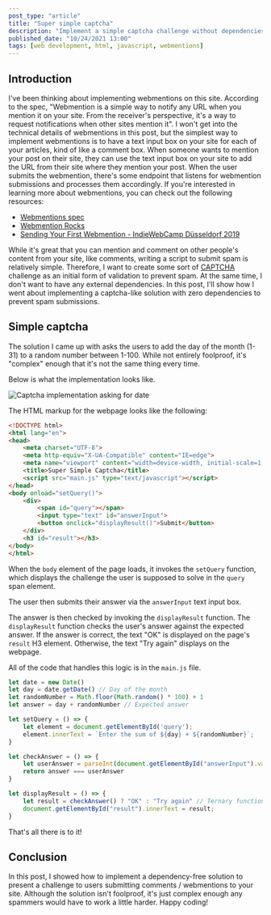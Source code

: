 ```yaml
---
post_type: "article" 
title: "Super simple captcha"
description: "Implement a simple captcha challenge without dependencies"
published_date: "10/24/2021 13:00"
tags: [web development, html, javascript, webmentions]
---
```


## Introduction

I've been thinking about implementing webmentions on this site. According to the spec, "Webmention is a simple way to notify any URL when you mention it on your site. From the receiver's perspective, it's a way to request notifications when other sites mention it". I won't get into the technical details of webmentions in this post, but the simplest way to implement webmentions is to have a text input box on your site for each of your articles, kind of like a comment box. When someone wants to mention your post on their site, they can use the text input box on your site to add the URL from their site where they mention your post. When the user submits the webmention, there's some endpoint that listens for webmention submissions and processes them accordingly. If you're interested in learning more about webmentions, you can check out the following resources:

- [Webmentions spec](https://www.w3.org/TR/webmention/)
- [Webmention Rocks](https://webmention.rocks/)
- [Sending Your First Webmention - IndieWebCamp Düsseldorf 2019](https://yewtu.be/watch?v=ZOlkS6xP2Zk)

While it's great that you can mention and comment on other people's content from your site, like comments, writing a script to submit spam is relatively simple. Therefore, I want to create some sort of [CAPTCHA](https://en.wikipedia.org/wiki/CAPTCHA) challenge as an initial form of validation to prevent spam. At the same time, I don't want to have any external dependencies. In this post, I'll show how I went about implementing a captcha-like solution with zero dependencies to prevent spam submissions. 

## Simple captcha

The solution I came up with asks the users to add the day of the month (1-31) to a random number between 1-100. While not entirely foolproof, it's "complex" enough that it's not the same thing every time. 

Below is what the implementation looks like. 

![Captcha implementation asking for date](https://user-images.githubusercontent.com/11130940/138604591-dfe4c301-78fe-4338-a751-799b420a1791.png)

The HTML markup for the webpage looks like the following:

```html
<!DOCTYPE html>
<html lang="en">
<head>
    <meta charset="UTF-8">
    <meta http-equiv="X-UA-Compatible" content="IE=edge">
    <meta name="viewport" content="width=device-width, initial-scale=1.0">
    <title>Super Simple Captcha</title>
    <script src="main.js" type="text/javascript"></script>
</head>
<body onload="setQuery()">
    <div>
        <span id="query"></span>
        <input type="text" id="answerInput">
        <button onclick="displayResult()">Submit</button>
    </div>
    <h3 id="result"></h3>
</body>
</html>
```

When the `body` element of the page loads, it invokes the `setQuery` function, which displays the challenge the user is supposed to solve in the `query` span element. 

The user then submits their answer via the `answerInput` text input box. 

The answer is then checked by invoking the `displayResult` function. The `displayResult` function checks the user's answer against the expected answer. If the answer is correct, the text "OK" is displayed on the page's `result` H3 element. Otherwise, the text "Try again" displays on the webpage.

All of the code that handles this logic is in the `main.js` file.

```javascript
let date = new Date()
let day = date.getDate() // Day of the month
let randomNumber = Math.floor(Math.random() * 100) + 1
let answer = day + randomNumber // Expected answer

let setQuery = () => {
    let element = document.getElementById('query');
    element.innerText = `Enter the sum of ${day} + ${randomNumber}`;    
}

let checkAnswer = () => {
    let userAnswer = parseInt(document.getElementById("answerInput").value);
    return answer === userAnswer
}

let displayResult = () => {
    let result = checkAnswer() ? "OK" : "Try again" // Ternary function to check if answer is correct
    document.getElementById("result").innerText = result;
}
```

That's all there is to it!

## Conclusion

In this post, I showed how to implement a dependency-free solution to present a challenge to users submitting comments / webmentions to your site. Although the solution isn't foolproof, it's just complex enough any spammers would have to work a little harder. Happy coding!  